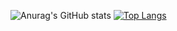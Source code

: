 
![Anurag's GitHub stats](https://github-readme-stats.vercel.app/api?username=LuizITDev&show_icons=true&theme=tokyonight)
[![Top Langs](https://github-readme-stats.vercel.app/api/top-langs/?username=anuraghazra&layout=donut)](https://github.com/anuraghazra/github-readme-stats)
